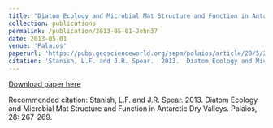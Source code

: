 ```yaml
---
title: "Diatom Ecology and Microbial Mat Structure and Function in Antarctic Dry Valleys"
collection: publications
permalink: /publication/2013-05-01-John37
date: 2013-05-01
venue: 'Palaios'
paperurl: 'https://pubs.geoscienceworld.org/sepm/palaios/article/28/5/267/146314/diatom-ecology-and-microbial-mat-structure-and'
citation: 'Stanish, L.F. and J.R. Spear.  2013.  Diatom Ecology and Microbial Mat Structure and Function in Antarctic Dry Valleys.  Palaios, 28: 267-269.'
---
```


<a href='https://pubs.geoscienceworld.org/sepm/palaios/article/28/5/267/146314/diatom-ecology-and-microbial-mat-structure-and'>Download paper here</a>

Recommended citation: Stanish, L.F. and J.R. Spear.  2013.  Diatom Ecology and Microbial Mat Structure and Function in Antarctic Dry Valleys.  Palaios, 28: 267-269.